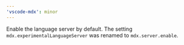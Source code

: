 ```yaml
---
'vscode-mdx': minor
---
```


Enable the language server by default.
The setting `mdx.experimentalLanguageServer` was renamed to `mdx.server.enable`.

